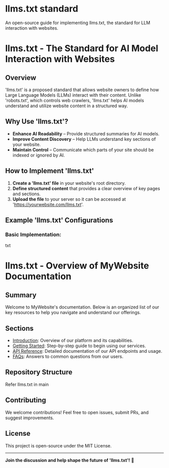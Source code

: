 # llms.txt standard
An open-source guide for implementing llms.txt, the standard for LLM interaction with websites.

# llms.txt - The Standard for AI Model Interaction with Websites

## Overview
'llms.txt' is a proposed standard that allows website owners to define how Large Language Models (LLMs) interact with their content. Unlike 'robots.txt', which controls web crawlers, 'llms.txt' helps AI models understand and utilize website content in a structured way.

## Why Use 'llms.txt'?
- **Enhance AI Readability** – Provide structured summaries for AI models.
- **Improve Content Discovery** – Help LLMs understand key sections of your website.
- **Maintain Control** – Communicate which parts of your site should be indexed or ignored by AI.

## How to Implement 'llms.txt'
1. **Create a 'llms.txt' file** in your website's root directory.
2. **Define structured content** that provides a clear overview of key pages and sections.
3. **Upload the file** to your server so it can be accessed at 'https://yourwebsite.com/llms.txt'.

## Example 'llms.txt' Configurations

### Basic Implementation:
txt
# llms.txt - Overview of MyWebsite Documentation

## Summary
Welcome to MyWebsite's documentation. Below is an organized list of our key resources to help you navigate and understand our offerings.

## Sections
- [Introduction](https://mywebsite.com/docs/introduction.md): Overview of our platform and its capabilities.
- [Getting Started](https://mywebsite.com/docs/getting-started.md): Step-by-step guide to begin using our services.
- [API Reference](https://mywebsite.com/docs/api-reference.md): Detailed documentation of our API endpoints and usage.
- [FAQs](https://mywebsite.com/docs/faqs.md): Answers to common questions from our users.


## Repository Structure
Refer llms.txt in main


## Contributing
We welcome contributions! Feel free to open issues, submit PRs, and suggest improvements.

## License
This project is open-source under the MIT License.

---

**Join the discussion and help shape the future of 'llms.txt'!** 🚀
